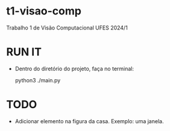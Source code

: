 # t1-visao-comp
Trabalho 1 de Visão Computacional UFES 2024/1

# RUN IT

- Dentro do diretório do projeto, faça no terminal:

    python3 ./main.py
    

# TODO
- Adicionar elemento na figura da casa. Exemplo: uma janela. 